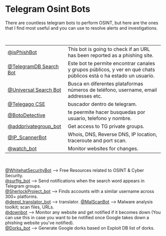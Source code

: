 <h1> Telegram Osint Bots </h1>
    <p> 
        There are countless telegram bots to perform OSINT, but here are the ones that I find most useful and you can use to resolve alerts and investigations.
    </p> <br>

<table>
    <tr>
        <td><a href="https://web.telegram.org/k/#@isPhishBot">@isPhishBot</a></td>
        <td>This bot is going to check if an URL has been reported as a phishing site.</td>
    </tr>
    <tr>
        <td><a href="https://web.telegram.org/k/#@tgdb_bot">@TelegramDB Search Bot</a></td>
        <td>Este bot te permite encontrar canales y grupos públicos, y ver en qué chats públicos está o ha estado un usuario.</td>
    </tr>
    <tr>
        <td><a href="https://web.telegram.org/k/#@Universal_Search_Bot">@Universal Search Bot</a></td>
        <td>Busca en diferentes plataformas números de teléfono, username, email addresses etc.</td>
    </tr>
    <tr>
        <td><a href="https://web.telegram.org/k/#@TelegagoBot">@Telegago CSE</a></td>
        <td>buscador dentro de telegram.</td>
    </tr>
    <tr>
        <td><a href="https://web.telegram.org/k/#@CALLNAMOBOT">@BotoDetective</a> </td>
        <td>te peermite hacer busquedas por usuario, telefono y nombre.</td>
    </tr>
    <tr>
        <td><a href="https://web.telegram.org/k/#@addprivategrougp_bot">@addprivategroup_bot </td>
        <td>Get access to TG private groups.</td>
    </tr>
    <tr>
        <td><a href="https://web.telegram.org/k/#@IP_ScannerBot">@IP_ScannerBot</a></td>
        <td>Whois, DNS, Reverse DNS, IP location, traceroute and port scan.</td>
    </tr>
    <tr>
        <td><a href="https://web.telegram.org/k/#@watch_bot">@watch_bot </a></td>
        <td>Monitor websites for changes.</td>
    </tr>
</table>

<br>




<a href="https://web.telegram.org/k/#@WhitehatSecurityBot">@WhitehatSecurityBot</a> --> Free Resources related to OSINT & Cyber Security.<br>
<a href="https://web.telegram.org/k/#@surftg_bot">@surftg_bot</a> --> Send notifications when the search word appears in Telegram groups.<br>
<a href="https://web.telegram.org/k/#@SherlockProject_bot">@SherlockProject_bot</a> --> Finds accounts with a similar username across 300+ platforms.<br>
<a href="https://web.telegram.org/k/#@deepl_translator_bot">@deepl_translator_bot</a>  --> translator.
<a href="https://web.telegram.org/k/#@MalScanBot">@MalScanBot</a> --> Malware analysis toolkit; scan files, URLs.<br>
<a href="https://web.telegram.org/k/#@downbot">@downbot</a> --> Monitor any website and get notified if it becomes down (You can use this in case you want to be notified once Google takes down a phishing website you've notified).<br>
<a href="https://web.telegram.org/k/#@Dorks_bot">@Dorks_bot</a> --> Generate Google dorks based on Exploit DB list of dorks.<br> </p>
</body>
